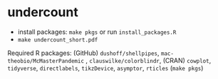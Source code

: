 # undercount

- install packages: `make pkgs` or run `install_packages.R`
- `make undercount_short.pdf`

Required R packages: (GitHub) `dushoff/shellpipes`, `mac-theobio/McMasterPandemic` , `clauswilke/colorblindr`, (CRAN) `cowplot`, `tidyverse`, `directlabels`, `tikzDevice`, `asymptor`, `rticles` (`make pkgs`)

